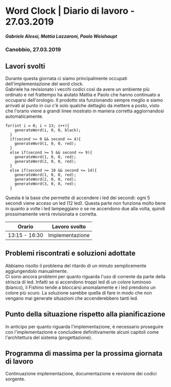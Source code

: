 
# Word Clock | Diario di lavoro - 27.03.2019
##### Gabriele Alessi, Mattia Lazzaroni, Paolo Weishaupt
### Canobbio, 27.03.2019

## Lavori svolti
Durante questa giornata ci siamo principalmente occupati dell'implementazione del word clock.  
Gabriele ha revisionato i vecchi codici così da avere un ambiente più ordinato e nel frattempo ha aiutato Mattia e Paolo che hanno continuato a occuparsi dell'orologio. Il prodotto sta funzionando sempre meglio e siamo arrivati al punto in cui c'è solo qualche dettaglio da mettere a posto, visto che l'orario viene a grandi linee mostrato in maniera corretta aggiornandosi automaticamente.
```arduino
for(int i = 0; i < 13; i++){
    generateWord(i, 0, 0, black);
  }
  if(second >= 0 && second <= 4){
    generateWord(1, 0, 0, red);
  }
  else if(second >= 5 && second <= 9){
    generateWord(1, 0, 0, red);
    generateWord(2, 0, 0, red);
  }
  else if(second >= 10 && second <= 14){
    generateWord(1, 0, 0, red);
    generateWord(2, 0, 0, red);
    generateWord(3, 0, 0, red);
  }
```
Questa è la base che permette di accendere i led dei secondi: ogni 5 secondi viene acceso un led (12 led). Questa parte non funziona molto bene in quanto a volte i led lampeggiano o se ne accendono due alla volta, quindi prossimamente verrà revisionata e corretta.

|Orario        |Lavoro svolto                 |
|--------------|------------------------------|
|13:15 - 16:30 | Implementazione |

##  Problemi riscontrati e soluzioni adottate
Abbiamo risolto il problema del ritardo di un minuto semplicemente aggiungendolo manualmente.  
Ci sono ancora problemi per quanto riguarda l'uso di corrente da parte della striscia di led. Infatti se si accendono troppi led di un colore luminoso (bianco), il Fishino tende a bloccarsi anomalamente e i led prendono un colore più scuro. La soluzione sarebbe quella di fare in modo che non vengano mai generate situazioni che accenderebbero tanti led.
##  Punto della situazione rispetto alla pianificazione
In anticipo per quanto riguarda l'implementazione, è necessario proseguire con l'implementazione e concludere definitivamente alcuni capitoli come l'architettura del sistema (progettazione).
## Programma di massima per la prossima giornata di lavoro
Continuazione implementazione, documentazione e revisione dei codici sorgente.